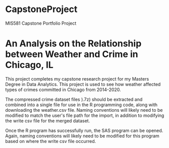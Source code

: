 # CapstoneProject
MIS581 Capstone Portfolio Project

# An Analysis on the Relationship between Weather and Crime in Chicago, IL

This project completes my capstone research project for my Masters Degree in Data Analytics. This project is used to see how weather affected types of crimes committed in Chicago from 2014-2020.


The compressed crime dataset files ).7z) should be extracted and combined into a single file for use in the R programming code, along with downloading the weather.csv file. 
Naming conventions will likely need to be modified to match the user's file path for the import, in addition to modifying the write csv file for the merged dataset. 

Once the R program has successfully run, the SAS program can be opened. 
Again, naming conventions will likely need to be modified for this program based on where the write csv file occurred. 
